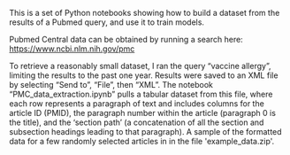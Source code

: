 This is a set of Python notebooks showing how to build a dataset from the results of a Pubmed query, and use it to train models.

Pubmed Central data can be obtained by running a search here:
https://www.ncbi.nlm.nih.gov/pmc

To retrieve a reasonably small dataset, I ran the query “vaccine allergy”, limiting the results to the past one year. Results were saved to an XML file by selecting “Send to”, “File”, then “XML”. The notebook “PMC_data_extraction.ipynb” pulls a tabular dataset from this file, where each row represents a paragraph of text and includes columns for the article ID (PMID), the paragraph number within the article (paragraph 0 is the title), and the ‘section path’ (a concatenation of all the section and subsection headings leading to that paragraph). A sample of the formatted data for a few randomly selected articles in in the file 'example_data.zip'.
